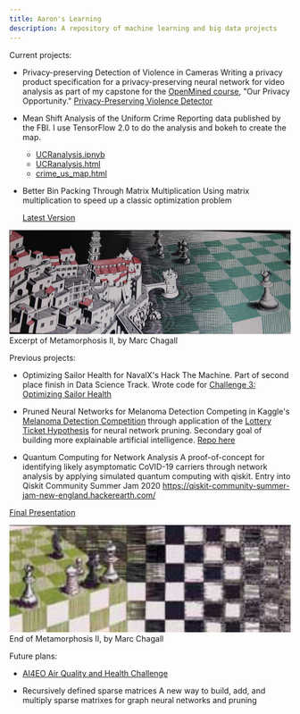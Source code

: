 ```yaml
---
title: Aaron's Learning
description: A repository of machine learning and big data projects
---
```


Current projects:

- Privacy-preserving Detection of Violence in Cameras
Writing a privacy product specification for a privacy-preserving neural network for video analysis as part of my capstone for the [OpenMined course](https://courses.openmined.org/courses), "Our Privacy Opportunity." 
  [Privacy-Preserving Violence Detector](https://github.com/ARMargolis/priv_violence_detector/blob/main/README.md)
  
- Mean Shift Analysis of the Uniform Crime Reporting data published by the FBI.
I use TensorFlow 2.0 to do the analysis and bokeh to create the map.
  - [UCRanalysis.ipnyb](/crime_analysis/UCRanalysis.ipnyb)
  - [UCRanalysis.html](/crime_analysis/UCRanalysis.html)
  - [crime_us_map.html](/crime_analysis/crime_us_map.html)
  
- Better Bin Packing Through Matrix Multiplication
Using matrix multiplication to speed up a classic optimization problem

  [Latest Version](https://github.com/ARMargolis/matrix_bin_packing)

![Metamorphosis II](Metamorphosis_IIexcerpt1.png)
Excerpt of Metamorphosis II, by Marc Chagall

Previous projects:
- Optimizing Sailor Health for NavalX's Hack The Machine.
Part of second place finish in Data Science Track. Wrote code for [Challenge 3: Optimizing Sailor Health](https://github.com/ARMargolis/Track2_Challenges_Data/tree/main/Challenge3)


- Pruned Neural Networks for Melanoma Detection
Competing in Kaggle's [Melanoma Detection Competition](https://www.kaggle.com/c/siim-isic-melanoma-classification/data) through application of the [Lottery Ticket Hypothesis](https://arxiv.org/pdf/1803.03635.pdf) for neural network pruning.
Secondary goal of building more explainable artificial intelligence. [Repo here](https://github.com/ARMargolis/melanoma-pytorch)

- Quantum Computing for Network Analysis
A proof-of-concept for identifying likely asymptomatic CoVID-19 carriers through network analysis by applying simulated quantum computing with qiskit. Entry into Qiskit Community Summer Jam 2020 https://qiskit-community-summer-jam-new-england.hackerearth.com/

[Final Presentation](https://github.com/ARMargolis/contact_tracer/blob/master/presentation/quantumhack.pptx)

![Metamorphosis II 2](MetamorphosisII_excerpt2.png)
End  of Metamorphosis II, by Marc Chagall

Future plans:

- [AI4EO Air Quality and Health Challenge](https://platform.ai4eo.eu/challenge/air-quality-and-health)
  
- Recursively defined sparse matrices
A new way to build, add, and multiply sparse matrixes for graph neural networks and pruning
